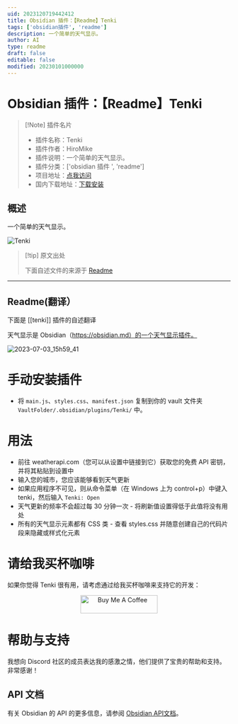 ```yaml
---
uid: 2023120719442412
title: Obsidian 插件：【Readme】Tenki
tags: ['obsidian插件', 'readme']
description: 一个简单的天气显示。
author: AI
type: readme
draft: false
editable: false
modified: 20230101000000
---
```


# Obsidian 插件：【Readme】Tenki

> [!Note] 插件名片
> - 插件名称：Tenki
> - 插件作者：HiroMike
> - 插件说明：一个简单的天气显示。
> - 插件分类：['obsidian 插件 ', 'readme']
> - 项目地址：[点我访问](https://github.com/ms3056/Tenki)
> - 国内下载地址：[下载安装](https://pkmer.cn/products/plugin/pluginMarket/?tenki)

## 概述

一个简单的天气显示。

![Tenki](https://cdn.pkmer.cn/covers/tenki.jpeg!pkmer)

> [!tip] 原文出处
>
>下面自述文件的来源于 [Readme](https://ghproxy.net/https://raw.githubusercontent.com/ms3056/Tenki/main/README.md)
>

---

## Readme(翻译）

下面是 [[tenki]] 插件的自述翻译

天气显示是 Obsidian（<https://obsidian.md）的一个天气显示插件。>

![2023-07-03_15h59_41](https://cdn.pkmer.cn/covers/tenki_1_0.jpeg!pkmer)

# 手动安装插件

- 将 `main.js`、`styles.css`、`manifest.json` 复制到你的 vault 文件夹 `VaultFolder/.obsidian/plugins/Tenki/` 中。

# 用法

- 前往 weatherapi.com（您可以从设置中链接到它）获取您的免费 API 密钥，并将其粘贴到设置中
- 输入您的城市，您应该能够看到天气更新
- 如果应用程序不可见，则从命令菜单（在 Windows 上为 control+p）中键入 tenki，然后输入 `Tenki: Open`
- 天气更新的频率不会超过每 30 分钟一次 - 将刷新值设置得低于此值将没有用处
- 所有的天气显示元素都有 CSS 类 - 查看 styles.css 并随意创建自己的代码片段来隐藏或样式化元素

# 请给我买杯咖啡

如果你觉得 Tenki 很有用，请考虑通过给我买杯咖啡来支持它的开发：

<p align="center">
  <a href="https://www.buymeacoffee.com/mstam30561" target="_blank">
    <img src="https://cdn.buymeacoffee.com/buttons/default-orange.png" alt="Buy Me A Coffee" height="41" width="174">
  </a>
</p>

# 帮助与支持

我想向 Discord 社区的成员表达我的感激之情，他们提供了宝贵的帮助和支持。非常感谢！

## API 文档

有关 Obsidian 的 API 的更多信息，请参阅 [Obsidian API文档](https://docs.obsidian.md/Home)。
